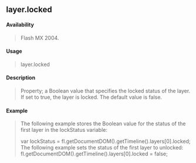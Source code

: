 ## layer.locked

#### Availability

> Flash MX 2004.

#### Usage

> layer.locked

#### Description

> Property; a Boolean value that specifies the locked status of the layer. If set to true, the layer is locked. The default value is false.

#### Example

> The following example stores the Boolean value for the status of the first layer in the lockStatus variable:
>
> var lockStatus = fl.getDocumentDOM().getTimeline().layers\[0\].locked; The following example sets the status of the first layer to unlocked: fl.getDocumentDOM().getTimeline().layers\[0\].locked = false;
